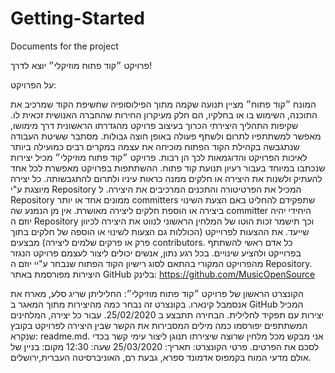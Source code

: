 # Getting-Started
Documents for the project

פרויקט ״קוד פתוח מוזיקלי״ יוצא לדרך!

על הפרויקט:

המונח ״קוד פתוח״ מציין תנועה שקמה מתוך הפילוסופיה שחשיפת הקוד שמרכיב את התוכנה, השימוש בו או בחלקיו, הם חלק מעיקרון החירות שהחברה האנושית זכאית לו.
שקיפות התהליך היצירתי הכרוך בעיצוב פרויקט מהגדרתו הראשונית דרך מימושו, מאפשר למשתתפיו לתרום ולשתף פעולה באופן חוצה גבולות. מסתבר ששיטת העבודה שנתגבשה בקהילת הקוד הפתוח מוכיחה את עצמה במקרים רבים כמועילה ביותר לאיכות הפרויקט והדוגמאות לכך הן רבות.
פרויקט ״קוד פתוח מוזיקלי״ מכיל יצירות שנכתבו במיוחד בעבור רעיון תנועת קוד פתוח. ההשתתפות בפרויקט מאפשרת לכל אחד להעתיק ולשנות את היצירה או חלקים ממנה כראות עיניו ולתרום להתגבשותה. 
כל יצירה מיוצגת ע"י Repository המכיל את הפרטיטורה והתכנים המרכיבים את היצירה. ל Repository ממונים אחד או יותר committers שתפקידם להחליט באם הצעת השינוי ביצירה או הוספת חלקים ליצירה מאושרת. אין מן הנמנע שה committer  היחידי יהיה יוזם ה Repository וכך תישמר זכות הוטו של המלחין הראשוני לנווט את היצירה לכיוון שייעד. את ההצעות לפרוייקט (הכוללות גם הצעות לשינוי או הוספה של חלקים בתוך פרק או פרקים שלמים ליצירה) מבצעים contributors. כל אדם ראשי להשתתף בפרוייקט ולהציע שינויים. בכל רגע נתון, אנשים יכולים ליצור לעצמם פרויקט הנגזר מהפרויקט המקורי בהתאם לסוג רישיון הקוד הפתוח שנבחר ע"יי יוזם ה Repository.  
היצירות מפורסמת באתר GitHub בלינק: https://github.com/MusicOpenSource

הקונצרט הראשון של פרויקט ״קוד פתוח מוזיקלי״: 
החליליתן שריג סלע, מארח את אנסמבל קינארו. 
בקונצרט זה נבחר כמה מהיצירות מתוך המאגר ב GitHub המכיל יצירות עם תפקיד לחלילית. הבחירה תתבצע ב 25/02/2020. עבור כל יצירה, המלחינים המשתתפים יפורסמו כמה מילים המסבירות את הקשר שבין היצירה לפרויקט בקובץ שנקרא: readme.md.
אני מבקש מכל מלחין שרוצה שיצירתו תנוגן ליצור עימי קשר בכדי לסכם את הפרטים. 
פרטי הקונצרט:
תאריך: 25/03/2020 שעה: 12:30
מקום: בניין של אולם מדעי המוח בקמפוס אדמונד ספרא, גבעת רם, האוניברסיטה העברית,ירושלים. 
